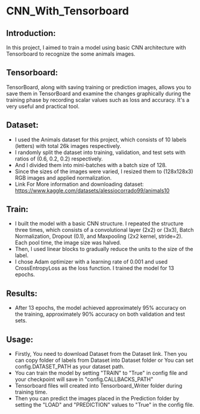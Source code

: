 # CNN_With_Tensorboard

## Introduction:
In this project, I aimed to train a model using basic CNN architecture with Tensorboard to recognize the some animals images.

## Tensorboard:
TensorBoard, along with saving training or prediction images, allows you to save them in TensorBoard and examine the changes graphically during the training phase by recording scalar values such as loss and accuracy. It's a very useful and practical tool.

## Dataset:
- I used the Animals dataset for this project, which consists of 10 labels (letters) with total 26k images respectively.
- I randomly split the dataset into training, validation, and test sets with ratios of (0.6, 0.2, 0.2) respectively.
- And I divided them into mini-batches with a batch size of 128. 
- Since the sizes of the images were varied, I resized them to (128x128x3) RGB images and applied normalization.
- Link For More information and downloading dataset: https://www.kaggle.com/datasets/alessiocorrado99/animals10

## Train:

- I built the model with a basic CNN structure. I repeated the structure three times, which consists of a convolutional layer (2x2) or  (3x3), Batch Normalization, Dropout (0.1), and Maxpooling (2x2 kernel, stride=2). Each pool time, the image size was halved. 
- Then, I used linear blocks to gradually reduce the units to the size of the label. 
- I chose Adam optimizer with a learning rate of 0.001 and used CrossEntropyLoss as the loss function. I trained the model for 13 epochs.

## Results:
- After 13 epochs, the model achieved approximately 95% accuracy on the training, approximately 90% accuracy on both validation and test sets.


## Usage: 
- Firstly, You need to download Dataset from the Dataset link. Then you can copy folder of labels from Dataset into Dataset folder or You can set config.DATASET_PATH as your dataset path. 
- You can train the model by setting "TRAIN" to "True" in config file and your checkpoint will save in "config.CALLBACKS_PATH"
- Tensorboard files will created into Tensorboard_Writer folder during training time.
- Then you can predict the images placed in the Prediction folder by setting the "LOAD" and "PREDICTION" values to "True" in the config file.

